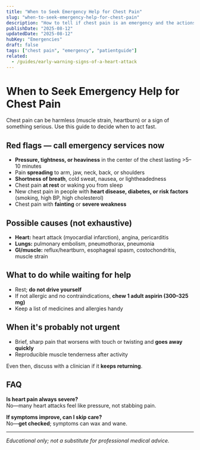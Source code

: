 ```yaml
---
title: "When to Seek Emergency Help for Chest Pain"
slug: "when-to-seek-emergency-help-for-chest-pain"
description: "How to tell if chest pain is an emergency and the actions to take right away."
publishDate: "2025-08-12"
updatedDate: "2025-08-12"
hubKey: "Emergencies"
draft: false
tags: ["chest pain", "emergency", "patientguide"]
related:
  - /guides/early-warning-signs-of-a-heart-attack
---
```



# When to Seek Emergency Help for Chest Pain

Chest pain can be harmless (muscle strain, heartburn) or a sign of something serious. Use this guide to decide when to act fast.

## Red flags — call emergency services now
- **Pressure, tightness, or heaviness** in the center of the chest lasting >5–10 minutes  
- Pain **spreading** to arm, jaw, neck, back, or shoulders  
- **Shortness of breath**, cold sweat, nausea, or lightheadedness  
- Chest pain **at rest** or waking you from sleep  
- New chest pain in people with **heart disease, diabetes, or risk factors** (smoking, high BP, high cholesterol)  
- Chest pain with **fainting** or **severe weakness**

## Possible causes (not exhaustive)
- **Heart:** heart attack (myocardial infarction), angina, pericarditis  
- **Lungs:** pulmonary embolism, pneumothorax, pneumonia  
- **GI/muscle:** reflux/heartburn, esophageal spasm, costochondritis, muscle strain

## What to do while waiting for help
- Rest; **do not drive yourself**  
- If not allergic and no contraindications, **chew 1 adult aspirin (300–325 mg)**  
- Keep a list of medicines and allergies handy

## When it's probably not urgent
- Brief, sharp pain that worsens with touch or twisting and **goes away quickly**  
- Reproducible muscle tenderness after activity  

Even then, discuss with a clinician if it **keeps returning**.

## FAQ
**Is heart pain always severe?**  
No—many heart attacks feel like pressure, not stabbing pain.  

**If symptoms improve, can I skip care?**  
No—**get checked**; symptoms can wax and wane.

---

*Educational only; not a substitute for professional medical advice.*
